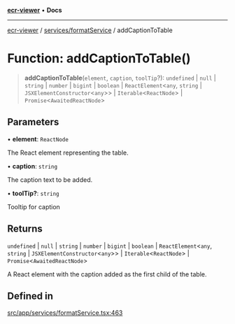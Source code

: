 [**ecr-viewer**](../../../README.md) • **Docs**

***

[ecr-viewer](../../../README.md) / [services/formatService](../README.md) / addCaptionToTable

# Function: addCaptionToTable()

> **addCaptionToTable**(`element`, `caption`, `toolTip`?): `undefined` \| `null` \| `string` \| `number` \| `bigint` \| `boolean` \| `ReactElement`\<`any`, `string` \| `JSXElementConstructor`\<`any`\>\> \| `Iterable`\<`ReactNode`\> \| `Promise`\<`AwaitedReactNode`\>

## Parameters

• **element**: `ReactNode`

The React element representing the table.

• **caption**: `string`

The caption text to be added.

• **toolTip?**: `string`

Tooltip for caption

## Returns

`undefined` \| `null` \| `string` \| `number` \| `bigint` \| `boolean` \| `ReactElement`\<`any`, `string` \| `JSXElementConstructor`\<`any`\>\> \| `Iterable`\<`ReactNode`\> \| `Promise`\<`AwaitedReactNode`\>

A React element with the caption added as the first child of the table.

## Defined in

[src/app/services/formatService.tsx:463](https://github.com/CDCgov/phdi/blob/55d1a87d29da9da2522ba2a73bc122cba666b133/containers/ecr-viewer/src/app/services/formatService.tsx#L463)

